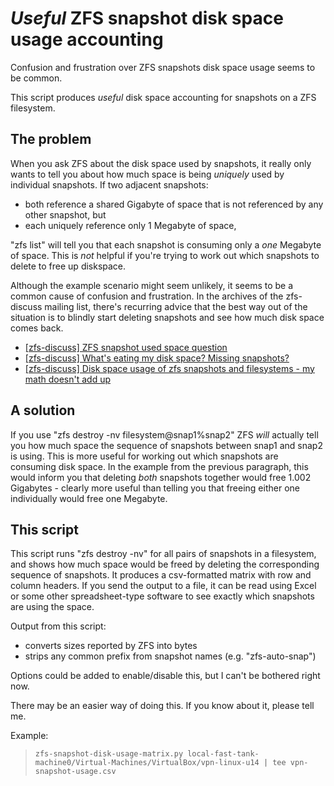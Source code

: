 # *Useful* ZFS snapshot disk space usage accounting

Confusion and frustration over ZFS snapshots disk space usage seems to be common.

This script produces _useful_ disk space accounting for snapshots on a ZFS filesystem.

## The problem

When you ask ZFS about the disk space used by snapshots, it really
only wants to tell you about how much space is being *uniquely* used
by individual snapshots. If two adjacent snapshots:
- both reference a shared Gigabyte of space that is not referenced by any other snapshot, but
- each uniquely reference only 1 Megabyte of space,

"zfs list" will tell you that each snapshot is consuming only
a *one* Megabyte of space. This is *not* helpful if you're trying to work
out which snapshots to delete to free up diskspace.

Although the example scenario might seem unlikely, it seems to be a common cause of confusion and frustration.
In the archives of the zfs-discuss mailing list, there's recurring advice that the best way out of the situation is to blindly start deleting snapshots and see how much disk space comes back.
- [[zfs-discuss] ZFS snapshot used space question](http://markmail.org/thread/msfiihbjjtsphypr)
- [[zfs-discuss] What's eating my disk space? Missing snapshots?](http://markmail.org/thread/2btnhnd3d3ctojx3)
- [[zfs-discuss] Disk space usage of zfs snapshots and filesystems - my math doesn't add up](http://markmail.org/thread/o5pffx7ltfpyu7rj)

## A solution

If you use "zfs destroy -nv filesystem@snap1%snap2" ZFS *will*
actually tell you how much space the sequence of snapshots between
snap1 and snap2 is using.  This is more useful for working out
which snapshots are consuming disk space. In the example from the
previous paragraph, this would inform you that deleting *both* snapshots
together would free 1.002 Gigabytes - clearly more useful than telling
you that freeing either one individually would free one Megabyte.

## This script

This script runs "zfs destroy -nv" for all pairs of snapshots in a
filesystem, and shows how much space would be freed by deleting the
corresponding sequence of snapshots. It produces a csv-formatted matrix
with row and column headers. If you send the output to a file, it
can be read using Excel or some other spreadsheet-type software to see
exactly which snapshots are using the space.

Output from this script:
- converts sizes reported by ZFS into bytes
- strips any common prefix from snapshot names (e.g. "zfs-auto-snap")

Options could be added to enable/disable this, but I can't be bothered right now.

There may be an easier way of doing this. If you know about it, please tell me.

Example:

> `zfs-snapshot-disk-usage-matrix.py local-fast-tank-machine0/Virtual-Machines/VirtualBox/vpn-linux-u14 | tee vpn-snapshot-usage.csv`

